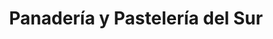 ---
title: "Panadería y Pastelería del Sur"
url: /canar/panaderia-y-pasteleria-del-sur/
shop: panadería
---